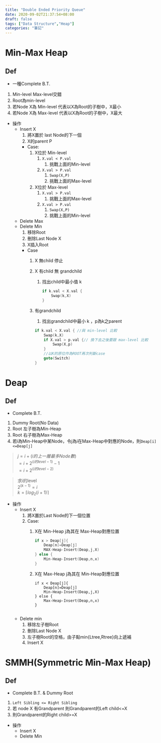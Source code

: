 ```yaml
---
title: "Double Ended Priority Queue"
date: 2020-09-02T21:37:54+08:00
draft: false
tags: ["Data Structure","Heap"]
categories: "筆記"
---
```


# Min-Max Heap
## Def
* 一種Complete B.T.
1. Min-level Max-level交錯
2. Root為min-level
3. 若Node X為 Min-level 代表以X為Root的子樹中，X最小
4. 若Node X為 Max-level 代表以X為Root的子樹中，X最大
* 操作
  * Insert X
    1. 將X置於 last Node的下一個
    2. X的parent P
    * Case:
       1. X位於 Min-level
           1. `X.val < P.val`
              1. 挑戰上面的Min-level
           2. `X.val > P.val`
              1. `Swap(X,P)`
              2. 挑戰上面的Max-level
       2. X位於 Max-level
           1. `X.val > P.val`
              1. 挑戰上面的Max-level
           2. `X.val > P.val`
              1. `Swap(X,P)`
              2. 挑戰上面的Min-level        
  * Delete Max
  * Delete Min
    1. 移除Root
    2. 刪除Last Node X
    3. X插入Root
    * Case
       1. X 無child 停止
       2. X 有child 無 grandchild 
          1. 找出child中最小值 k
                ```go
                if k.val < X.val {
                    Swap(k,X)
                }
                ```
              
      1. 有grandchild  
          1. 找出grandchild中最小 k ，p為k之parent
            ```go
            if k.val < X.val { //與 min-level 比較
                Swap(k,X) 
                if X.val > p.val {// 換下去之後要跟 max-level 比較
                    Swap(X,p)
                }
                //以K的原位作為ROOT再次判斷case
                goto(Switch)
            }
            ```
            
   
# Deap
## Def
* Complete B.T.
1. Dummy Root(No Data)
2. Root 左子樹為Min-Heap
3. Root 右子樹為Max-Heap
4. 若i為Min-Heap中某Node，令j為i在Max-Heap中對應的Node，則`Deap[i]<=Deap[j]`  
>$j=i+(i 的上一層最多Node數)$  
$=i+2^{(i的level - 1)}-1$  
$=i+2^{(i的level - 2)}$

> 求i的level  
> $2^{(k-1)}=i$  
> $k=\lceil log_2{(i+1)}\rceil$
* 操作
  * Insert X
    1. 將X置於Last Node的下一個位置
    2. Case:
        1. X在 Min-Heap j為其在 Max-Heap對應位置
            ```go
            if x > Deap[j]{
                Deap[n]=Deap[j]
                MAX-Heap-Insert(Deap,j,X)
            } else {
                Min-Heap-Insert(Deap,n,x)
            }
            ```
        2. X在 Max-Heap j為其在 Min-Heap對應位置
            ```
            if x < Deap[j]{
                Deap[n]=Deap[j]
                Min-Heap-Insert(Deap,j,X)
            } else {
                Max-Heap-Insert(Deap,n,x)
            }
            ```

            ```
  * Delete min  
    1. 移除左子樹Root
    2. 刪除Last Node X
    3. 左子樹Root的空格，由子點min{Ltree,Rtree}向上遞補
    4. Insert X
# SMMH(Symmetric Min-Max Heap)
## Def
* Complete B.T. & Dummy Root
1. `Left Sibling <= Right Sibling`
2. 若 node X 有Grandparent 則Grandparent的Left child<=X
3. 則Grandparent的Right child>=X
* 操作
  * Insert X
  * Delete Min